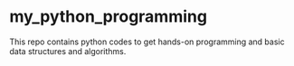 # my_python_programming
This repo contains python codes to get hands-on programming and basic data structures and algorithms.